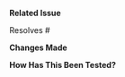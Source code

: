 **Related Issue**

<!-- Which issue(s) does this pull request fix or resolve? -->

Resolves #

**Changes Made**

<!-- Please describe the changes you've made. -->

**How Has This Been Tested?**

<!-- Have you tested this pull request? If so, how? -->
